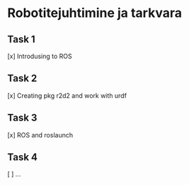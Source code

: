 # Robotitejuhtimine ja tarkvara

## Task 1

[x] Introdusing to ROS

## Task 2

[x] Creating pkg r2d2 and work with urdf

## Task 3

[x] ROS and roslaunch

## Task 4

[ ] ...
